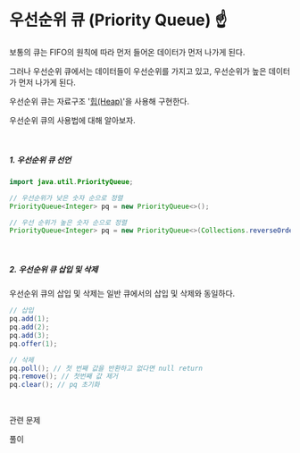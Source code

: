 # 우선순위 큐 (Priority Queue) ☝

보통의 큐는 FIFO의 원칙에 따라 먼저 들어온 데이터가 먼저 나가게 된다.

그러나 우선순위 큐에서는 데이터들이 우선순위를 가지고 있고, 우선순위가 높은 데이터가 먼저 나가게 된다.

우선순위 큐는 자료구조 '[힙(Heap)](https://github.com/kong0527/Self-Study-TIL/blob/master/%ED%9E%99.md)'을 사용해 구현한다.

우선순위 큐의 사용법에 대해 알아보자. 

<br/>

##### 1.  우선순위 큐 선언

```java
import java.util.PriorityQueue;

// 우선순위가 낮은 숫자 순으로 정렬
PriorityQueue<Integer> pq = new PriorityQueue<>();

// 우선 순위가 높은 숫자 순으로 정렬
PriorityQueue<Integer> pq = new PriorityQueue<>(Collections.reverseOrder());
```

<br/>

##### 2. 우선순위 큐 삽입 및 삭제

우선순위 큐의 삽입 및 삭제는 일반 큐에서의 삽입 및 삭제와 동일하다.

```java
// 삽입
pq.add(1);
pq.add(2);
pq.add(3);
pq.offer(1);

// 삭제
pq.poll(); // 첫 번째 값을 반환하고 없다면 null return
pq.remove(); // 첫번째 값 제거
pq.clear(); // pq 초기화
```

<br/>

관련 문제

풀이